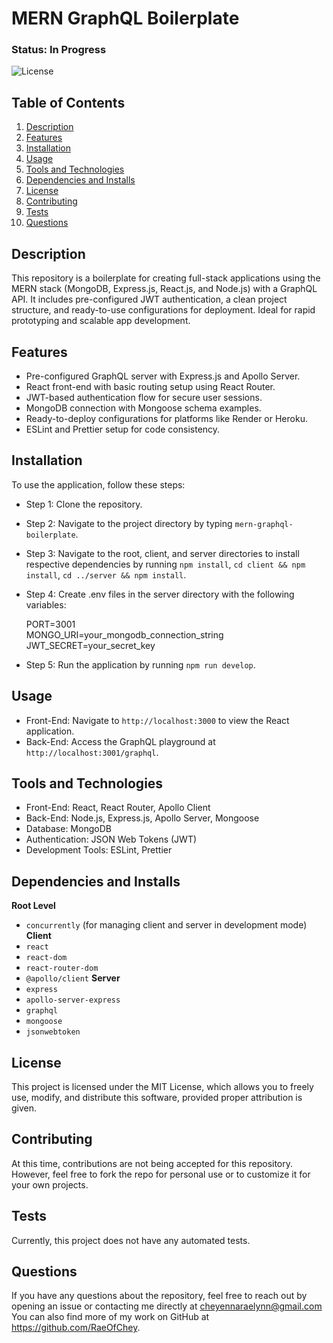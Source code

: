 # MERN GraphQL Boilerplate

### Status: In Progress

![License](https://img.shields.io/badge/license-MIT-brightgreen.svg)

## Table of Contents
1. [Description](#description)
2. [Features](#features)
3. [Installation](#installation)
4. [Usage](#usage)
5. [Tools and Technologies](#tools-and-technologies)
6. [Dependencies and Installs](#dependencies-and-installs)
7. [License](#license)
8. [Contributing](#contributing)
9. [Tests](#tests)
10. [Questions](#questions)

## Description
This repository is a boilerplate for creating full-stack applications using the MERN stack (MongoDB, Express.js, React.js, and Node.js) with a GraphQL API. It includes pre-configured JWT authentication, a clean project structure, and ready-to-use configurations for deployment. Ideal for rapid prototyping and scalable app development.

## Features
- Pre-configured GraphQL server with Express.js and Apollo Server.
- React front-end with basic routing setup using React Router.
- JWT-based authentication flow for secure user sessions.
- MongoDB connection with Mongoose schema examples.
- Ready-to-deploy configurations for platforms like Render or Heroku.
- ESLint and Prettier setup for code consistency.

## Installation
To use the application, follow these steps:

- Step 1: Clone the repository.
- Step 2: Navigate to the project directory by typing `mern-graphql-boilerplate`.
- Step 3: Navigate to the root, client, and server directories to install respective dependencies by running `npm install`, `cd client && npm install`, `cd ../server && npm install`.
- Step 4: Create .env files in the server directory with the following variables:

    PORT=3001  
    MONGO_URI=your_mongodb_connection_string  
    JWT_SECRET=your_secret_key
- Step 5: Run the application by running `npm run develop`.

## Usage
- Front-End: Navigate to `http://localhost:3000` to view the React application.
- Back-End: Access the GraphQL playground at `http://localhost:3001/graphql`.

## Tools and Technologies
- Front-End: React, React Router, Apollo Client
- Back-End: Node.js, Express.js, Apollo Server, Mongoose
- Database: MongoDB
- Authentication: JSON Web Tokens (JWT)
- Development Tools: ESLint, Prettier

## Dependencies and Installs

**Root Level**
- `concurrently` (for managing client and server in development mode)
**Client**
- `react`
- `react-dom`
- `react-router-dom`
- `@apollo/client`
**Server**
- `express`
- `apollo-server-express`
- `graphql`
- `mongoose`
- `jsonwebtoken`

## License
This project is licensed under the MIT License, which allows you to freely use, modify, and distribute this software, provided proper attribution is given.

## Contributing
At this time, contributions are not being accepted for this repository. However, feel free to fork the repo for personal use or to customize it for your own projects.

## Tests
Currently, this project does not have any automated tests.

## Questions
If you have any questions about the repository, feel free to reach out by opening an issue or contacting me directly at cheyennaraelynn@gmail.com You can also find more of my work on GitHub at https://github.com/RaeOfChey.

